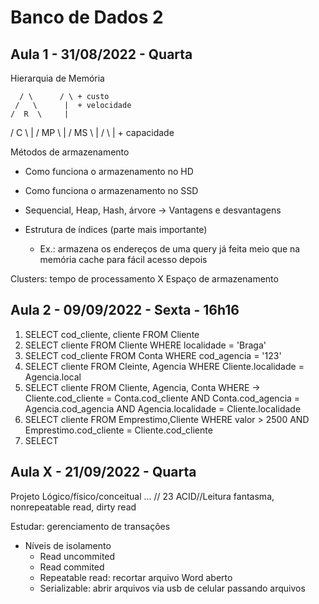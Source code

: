 # Banco de Dados 2

## Aula 1 - 31/08/2022 - Quarta

Hierarquia de Memória

      / \      / \ + custo
     /   \      |  + velocidade
    /  R  \     |
   /   C   \    |
  /    MP   \   |
 /     MS    \  |
/             \ |  + capacidade

Métodos de armazenamento

- Como funciona o armazenamento no HD
- Como funciona o armazenamento no SSD

- Sequencial, Heap, Hash, árvore -> Vantagens e desvantagens
- Estrutura de índices (parte mais importante)
  - Ex.: armazena os endereços de uma query já feita meio que na memória cache para fácil acesso depois

Clusters: tempo de processamento X Espaço de armazenamento

## Aula 2 - 09/09/2022 - Sexta - 16h16

1. SELECT cod_cliente, cliente FROM Cliente
2. SELECT cliente FROM Cliente WHERE localidade = 'Braga'
3. SELECT cod_cliente FROM Conta WHERE cod_agencia = '123'
4. SELECT cliente FROM Cleinte, Agencia WHERE Cliente.localidade = Agencia.local
5. SELECT cliente FROM Cliente, Agencia, Conta WHERE -> Cliente.cod_cliente = Conta.cod_cliente AND Conta.cod_agencia = Agencia.cod_agencia AND Agencia.localidade = Cliente.localidade
6. SELECT cliente FROM Emprestimo,Cliente WHERE valor > 2500 AND Emprestimo.cod_cliente = Cliente.cod_cliente
7. SELECT

## Aula X - 21/09/2022 - Quarta

Projeto Lógico/físico/conceitual ... // 23
ACID//Leitura fantasma, nonrepeatable read, dirty read

Estudar: gerenciamento de transações

- Níveis de isolamento
  - Read uncommited
  - Read commited
  - Repeatable read: recortar arquivo Word aberto
  - Serializable: abrir arquivos via usb de celular passando arquivos
